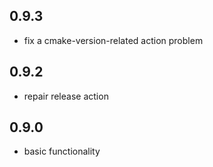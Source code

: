 ## 0.9.3
- fix a cmake-version-related action problem
## 0.9.2
- repair release action
## 0.9.0
- basic functionality